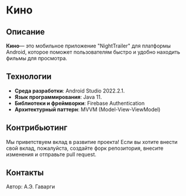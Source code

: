 # Кино
## Описание
**Кино** — это мобильное приложение "NightTrailer" для платформы Android, которое поможет пользователям быстро и удобно находить фильмы для просмотра. 
## Технологии
- **Среда разработки**: Android Studio 2022.2.1.
- **Язык программирования**: Java 11.
- **Библиотеки и фреймворки**: Firebase Authentication
- **Архитектурный паттерн**: MVVM (Model-View-ViewModel)
## Контрибьютинг
Мы приветствуем вклад в развитие проекта! Если вы хотите внести свой вклад, пожалуйста, создайте форк репозитория, внесите изменения и отправьте pull request.
## Контакты
Автор: А.Э. Гаварги  
 
 
